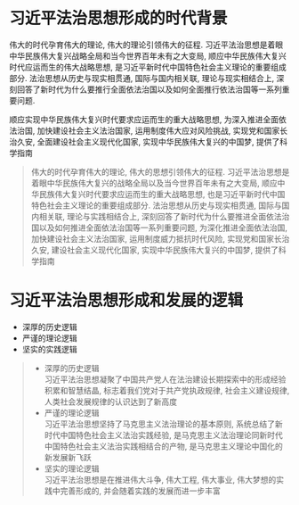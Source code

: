 # 习近平法治思想形成的时代背景
伟大的时代孕育伟大的理论, 伟大的理论引领伟大的征程. 习近平法治思想是着眼中华民族伟大复兴战略全局和当今世界百年未有之大变局, 顺应中华民族伟大复兴时代应运而生的伟大战略思想, 
是习近平新时代中国特色社会主义理论的重要组成部分. 法治思想从历史与现实相贯通, 国际与国内相关联, 理论与现实相结合上, 深刻回答了新时代为什么要推行全面依法治国以及如何全面推行依法治国等一系列重要问题. 

顺应实现中华民族伟大复兴时代要求应运而生的重大战略思想, 为深入推进全面依法治国, 加快建设社会主义法治国家, 运用制度伟大应对风险挑战, 实现党和国家长治久安, 全面建设社会主义现代化国家, 
实现中华民族伟大复兴的中国梦, 提供了科学指南

> 伟大的时代孕育伟大的理论, 伟大的思想引领伟大的征程. 习近平法治思想是着眼中华民族伟大复兴的战略全局以及当今世界百年未有之大变局, 顺应中华民族伟大复兴时代要求应运而生的重大战略思想, 也是习近平新时代中国特色社会主义理论的重要组成部分. 法治思想从历史与现实相贯通, 国际与国内相关联, 理论与实践相结合上, 深刻回答了新时代为什么要推进全面依法治国以及如何推进全面依法治国等一系列重要问题, 为深化推进全面依法治国, 加快建设社会主义法治国家, 运用制度威力抵抗时代风险, 实现党和国家长治久安, 建设社会主义现代化国家, 实现中华民族伟大复兴的中国梦, 提供了科学指南

# 习近平法治思想形成和发展的逻辑
- 深厚的历史逻辑
- 严谨的理论逻辑
- 坚实的实践逻辑

> - 深厚的历史逻辑  
习近平法治思想凝聚了中国共产党人在法治建设长期探索中的形成经验积累和智慧结晶, 标志着我们党对于共产党执政规律, 社会主义建设规律, 人类社会发展规律的认识达到了新高度
> - 严谨的理论逻辑  
习近平法治思想坚持了马克思主义法治理论的基本原则, 系统总结了新时代中国特色社会主义法治实践经验, 是马克思主义法治理论同新时代中国特色社会主义法治实践相结合的产物, 是马克思主义理论中国化的新发展新飞跃
> - 坚实的理论逻辑  
习近平法治思想是在推进伟大斗争, 伟大工程, 伟大事业, 伟大梦想的实践中完善形成的, 并会随着实践的发展而进一步丰富
